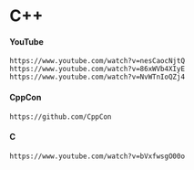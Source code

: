 C++
===


#### YouTube
```
https://www.youtube.com/watch?v=nesCaocNjtQ
https://www.youtube.com/watch?v=86xWVb4XIyE
https://www.youtube.com/watch?v=NvWTnIoQZj4
```

#### CppCon
```
https://github.com/CppCon
```


#### C
```
https://www.youtube.com/watch?v=bVxfwsgO00o
```
